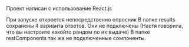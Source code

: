 Проект написан с использование React.js

При запуске откроется непосредственно опросник
В папке results сохранены 4 варианта ответов. Они не подключены (Настя говорила, что вы настроите какойто рандом по их выдаче)
В папке restComponents так же не подключенные сомпоненты.